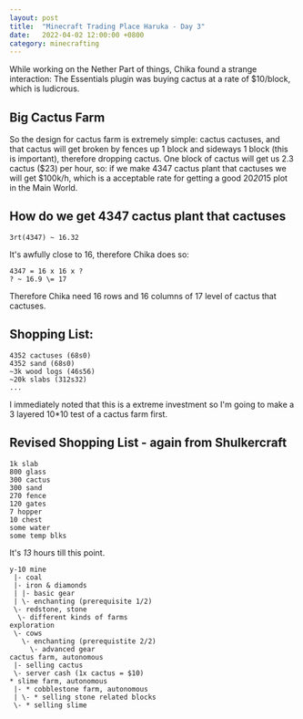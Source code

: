 ```yaml
---
layout: post
title:  "Minecraft Trading Place Haruka - Day 3"
date:   2022-04-02 12:00:00 +0800
category: minecrafting
---
```


While working on the Nether Part of things, Chika found a strange interaction: The Essentials plugin was buying cactus at a rate of $10/block, which is ludicrous.

## Big Cactus Farm

So the design for cactus farm is extremely simple: cactus cactuses, and that cactus will get broken by fences up 1 block and sideways 1 block (this is important), therefore dropping cactus. One block of cactus will get us 2.3 cactus ($23) per hour, so: if we make 4347 cactus plant that cactuses we will get $100k/h, which is a acceptable rate for getting a good 20*20*15 plot in the Main World.

## How do we get 4347 cactus plant that cactuses

    3rt(4347) ~ 16.32

It's awfully close to 16, therefore Chika does so:

    4347 = 16 x 16 x ?
    ? ~ 16.9 \= 17

Therefore Chika need 16 rows and 16 columns of 17 level of cactus that cactuses.

## Shopping List:
    
    4352 cactuses (68s0)
    4352 sand (68s0)
    ~3k wood logs (46s56)
    ~20k slabs (312s32)
    ...

I immediately noted that this is a extreme investment so I'm going to make a 3 layered 10*10 test of a cactus farm first.

## Revised Shopping List - again from Shulkercraft

    1k slab
    800 glass
    300 cactus
    300 sand
    270 fence
    120 gates
    7 hopper
    10 chest
    some water
    some temp blks

It's *13* hours till this point.




    y-10 mine
     |- coal
     |- iron & diamonds
     | |- basic gear
     | \- enchanting (prerequisite 1/2)
     \- redstone, stone
      \- different kinds of farms
    exploration
     \- cows
       \- enchanting (prerequistite 2/2)
         \- advanced gear
    cactus farm, autonomous
     |- selling cactus
     \- server cash (1x cactus = $10)
    * slime farm, autonomous
     |- * cobblestone farm, autonomous
     | \- * selling stone related blocks
     \- * selling slime
